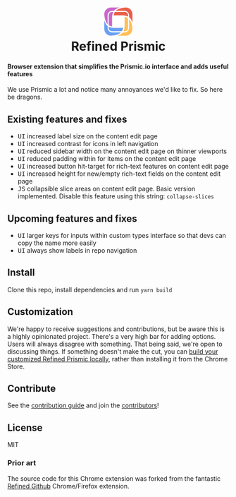 <div align="center">
  <h1>
		<img src="source/icon.png" />
		<br>
		Refined Prismic
	</h1>

</div>

#### Browser extension that simplifies the Prismic.io interface and adds useful features

[link-cws]: https://chrome.google.com/webstore/detail/refined-prismic/hlepfoohegkhhmjieoechaddaejaokhf 'Version published on Chrome Web Store'
[link-amo]: https://addons.mozilla.org/en-US/firefox/addon/refined-prismicp/ 'Version published on Mozilla Add-ons'

We use Prismic a lot and notice many annoyances we'd like to fix. So here be dragons.

## Existing features and fixes

- <kbd>UI</kbd> increased label size on the content edit page
- <kbd>UI</kbd> increased contrast for icons in left navigation
- <kbd>UI</kbd> reduced sidebar width on the content edit page on thinner viewports
- <kbd>UI</kbd> reduced padding within for items on the content edit page
- <kbd>UI</kbd> increased button hit-target for rich-text features on content edit page
- <kbd>UI</kbd> increased height for new/empty rich-text fields on the content edit page
- <kbd>JS</kbd> collapsible slice areas on content edit page. Basic version implemented. Disable this feature using this string: `collapse-slices`

## Upcoming features and fixes

- <kbd>UI</kbd> larger keys for inputs within custom types interface so that devs can copy the name more easily
- <kbd>UI</kbd> always show labels in repo navigation

## Install

Clone this repo, install dependencies and run `yarn build`

## Customization

We're happy to receive suggestions and contributions, but be aware this is a highly opinionated project. There's a very high bar for adding options. Users will always disagree with something. That being said, we're open to discussing things. If something doesn't make the cut, you can [build your customized Refined Prismic locally](https://prismic.com/mrmartineau/refined-prismic/blob/master/contributing.md#workflow), rather than installing it from the Chrome Store.

## Contribute

See the [contribution guide](contributing.md) and join the [contributors](https://github.com/mrmartineau/refined-prismic/graphs/contributors)!

## License

MIT

### Prior art

The source code for this Chrome extension was forked from the fantastic [Refined Github](https://github.com/sindresorhus/refined-github) Chrome/Firefox extension.
